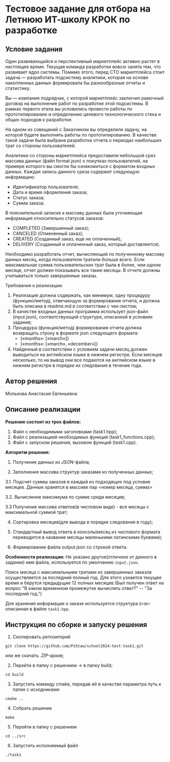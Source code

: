 # Тестовое задание для отбора на Летнюю ИТ-школу КРОК по разработке

## Условие задания
Один развивающийся и перспективный маркетплейс активно растет в настоящее время. Текущая команда разработки вовсю занята тем, что развивает ядро системы. Помимо этого, перед CTO маркетплейса стоит задача — разработать подсистему аналитики, которая на основе накопленных данных формировала бы разнообразные отчеты и статистику.

Вы — компания подрядчик, с которой маркетплейс заключил рамочный договор на выполнение работ по разработке этой подсистемы. В рамках первого этапа вы условились провести работы по прототипированию и определению целевого технологического стека и общих подходов к разработке.

На одном из совещаний с Заказчиком вы определили задачу, на которой будете выполнять работы по прототипированию. В качестве такой задачи была выбрана разработка отчета о периодах наибольших трат со стороны пользователей.

Аналитики со стороны маркетплейса предоставили небольшой срез массива данных (файл format.json) о покупках пользователей, на примере которого вы смогли бы ознакомиться с форматом входных данных. Каждая запись данного среза содержит следующую информацию:
- Идентификатор пользователя;
- Дата и время оформления заказа;
- Статус заказа;
- Сумма заказа.

В пояснительной записке к массиву данных была уточняющая информация относительно статусов заказов:
- COMPLETED (Завершенный заказ);
- CANCELED (Отмененный заказ);
- CREATED (Созданный заказ, еще не оплаченный);
- DELIVERY (Созданный и оплаченный заказ, который доставляется).

Необходимо разработать отчет, вычисляющий по полученному массиву данных месяц, когда пользователи тратили больше всего. Если максимальная сумма пользовательских трат была в более, чем одном месяце, отчет должен показывать все такие месяцы. В отчете должны учитываться только завершенные заказы.

Требования к реализации:
1. Реализация должна содержать, как минимум, одну процедуру (функцию/метод), отвечающую за формирование отчета, и должна быть описана в readme.md в соответствии с чек-листом;
2. В качестве входных данных программа использует json-файл (input.json), соответствующий структуре, описанной в условиях задания;
3. Процедура (функция/метод) формирования отчета должна возвращать строку в формате json следующего формата:
   - {«months»: [«march»]} 
   - {«months»: [«march», «december»]}
4. Найденный в соответствии с условием задачи месяц должен выводиться на английском языке в нижнем регистре. Если месяцев несколько, то на вывод они все подаются на английском языке в нижнем регистре в порядке их следования в течение года.

## Автор решения
Молькова Анастасия Евгеньевна
## Описание реализации
**Решение состоит из трех файлов:**
1. Файл с необходимыми заголовками (task1.hpp);
2. Файл с реализацией необходимых функций (task1_functions.cpp);
3. Файл с запуском решения, вызовом функций (task1.cpp).
   
**Алгоритм решения:**
1. Получение данных из JSON-файла;
   
2. Заполнение массива структур заказами из полученных данных;
   
3.1. Подсчет суммы заказов в каждый из подходящих под условие месяцев. Данные хранятся в массиве пар <номер месяца, сумма>

3.2. Вычисление максимума по сумме среди месяцев;

3.3 Получение массива ответов(в числовом виде) - все месяцы с максимальной суммой трат;

4. Сортировка месяцев(для вывода в порядке следования в году);
   
5. Стандартный вывод ответа в консоль(месяц из числового формата переводится в название месяцы маленькими латинскими буквами);
   
6. Формирование файла output.json со строкой ответа.

**Особенности реализации:**
Не указано другое(отличное от данного в задании) имя файла, используется по умолчанию `input.json`.

Поиск месяца с максимальными тратами из завершенных заказов осуществляется за последний полный год. Для этого узнается текущее время и берутся предыдущие 12 полных месяцев.(Был получен ответ на вопрос "В каком временном промежутке вычислять ответ?" -- "За последний год.") 

Для хранения информации о заказе используется структура `Order` описанная в файле `task1.hpp`.
## Инструкция по сборке и запуску решения
1. Скопировать репозиторий
```
git clone https://github.com/Pihtaw/school2024-test-task1.git
```
или же скачать .ZIP-архив;

2. Перейти в папку с решением -> в папку build;
```
cd build
```
3. Запустить команду cmake, передав ей в качестве параметра путь к папке с исходниками
```
cmake ..
```
4. Собрать решение
```
make
```
5. Перейти в папку с решением
```
cd ../src
```
6. Запустить исполняемый файл 
```
./task1
```
